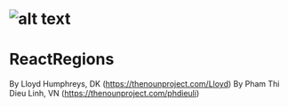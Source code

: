 




![alt text](http://i.imgur.com/MAUAJFf.png "ReactRegions")
===========

# ReactRegions


By Lloyd Humphreys, DK (https://thenounproject.com/Lloyd)
By Pham Thi Dieu Linh, VN (https://thenounproject.com/phdieuli)

